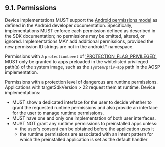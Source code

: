 ## 9.1\. Permissions

Device implementations MUST support the [Android permissions
model](http://developer.android.com/guide/topics/security/permissions.html) as
defined in the Android developer documentation. Specifically, implementations
MUST enforce each permission defined as described in the SDK documentation; no
permissions may be omitted, altered, or ignored. Implementations MAY add
additional permissions, provided the new permission ID strings are not in the
android.\* namespace.

Permissions with a `protectionLevel` of ['PROTECTION_FLAG_PRIVILEGED'](https://developer.android.com/reference/android/content/pm/PermissionInfo.html#PROTECTION_FLAG_PRIVILEGED)
MUST only be granted to apps preloaded in the whitelisted privileged path(s)
of the system image, such as the `system/priv-app` path in the AOSP
implementation.

Permissions with a protection level of dangerous are runtime permissions.
Applications with targetSdkVersion > 22 request them at runtime. Device
implementations:

*   MUST show a dedicated interface for the user to decide whether to grant the
requested runtime permissions and also provide an interface for the user to
manage runtime permissions.
*   MUST have one and only one implementation of both user interfaces.
*   MUST NOT grant any runtime permissions to preinstalled apps unless:
    *   the user's consent can be obtained before the application uses it
    *   the runtime permissions are associated with an intent pattern for which
the preinstalled application is set as the default handler

